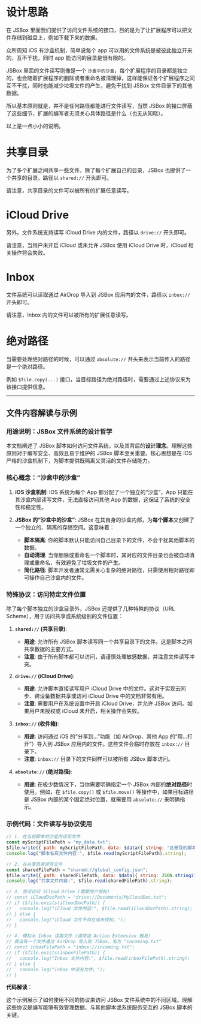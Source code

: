 # 设计思路

在 JSBox 里面我们提供了访问文件系统的接口，目的是为了让扩展程序可以把文件存储到磁盘上，例如下载下来的数据。

众所周知 iOS 有沙盒机制，简单说每个 app 可以用的文件系统是被彼此独立开来的，互不干扰，同时 app 能访问的目录是很有限的。

JSBox 里面的文件读写则像是一个 `沙盒中的沙盒`，每个扩展程序的目录都是独立的，也会随着扩展程序的删除或者重命名被清理掉，这样能保证各个扩展程序之间互不干扰，同时也能减少垃圾文件的产生，避免干扰到 JSBox 文件目录下的其他数据。

所以基本原则就是，并不是任何路径都能进行文件读写，当然 JSBox 的接口屏蔽了这些细节，扩展的编写者无须关心具体路径是什么（也无从知晓）。

以上是一点小小的说明。

# 共享目录

为了多个扩展之间共享一些文件，除了每个扩展自己的目录，JSBox 也提供了一个共享的目录，路径以 `shared://` 开头即可。

请注意，共享目录的文件可以被所有的扩展任意读写。

# iCloud Drive

另外，文件系统支持读写 iCloud Drive 内的文件，路径以 `drive://` 开头即可。

请注意，当用户未开启 iCloud 或未允许 JSBox 使用 iCloud Drive 时，iCloud 相关操作将会失败。

# Inbox

文件系统可以读取通过 AirDrop 导入到 JSBox 应用内的文件，路径以 `inbox://` 开头即可。

请注意，Inbox 内的文件可以被所有的扩展任意读写。

# 绝对路径

当需要处理绝对路径的时候，可以通过 `absolute://` 开头来表示当前传入的路径是一个绝对路径。

例如 `$file.copy(...)` 接口，当目标路径为绝对路径时，需要通过上述协议来为该接口提供信息。

---

## 文件内容解读与示例

### 用途说明：JSBox 文件系统的设计哲学

本文档阐述了 JSBox 脚本如何访问文件系统，以及其背后的**设计理念**。理解这些原则对于编写安全、高效且易于维护的 JSBox 脚本至关重要。核心思想是在 iOS 严格的沙盒机制下，为脚本提供既隔离又灵活的文件存储能力。

### 核心概念：“沙盒中的沙盒”

1.  **iOS 沙盒机制**: iOS 系统为每个 App 都分配了一个独立的“沙盒”，App 只能在其沙盒内部读写文件，无法直接访问其他 App 的数据，这保证了系统的安全性和稳定性。

2.  **JSBox 的“沙盒中的沙盒”**: JSBox 在其自身的沙盒内部，为**每个脚本**又创建了一个独立的、隔离的存储空间。这意味着：
    -   **脚本隔离**: 你的脚本默认只能访问自己目录下的文件，不会干扰其他脚本的数据。
    -   **自动清理**: 当你删除或重命名一个脚本时，其对应的文件目录也会被自动清理或重命名，有效避免了垃圾文件的产生。
    -   **简化路径**: 脚本开发者通常无需关心复杂的绝对路径，只需使用相对路径即可操作自己沙盒内的文件。

### 特殊协议：访问特定文件位置

除了每个脚本独立的沙盒目录外，JSBox 还提供了几种特殊的协议（URL Scheme），用于访问共享或系统级别的文件位置：

1.  **`shared://` (共享目录)**:
    -   **用途**: 允许所有 JSBox 脚本读写同一个共享目录下的文件。这是脚本之间共享数据的主要方式。
    -   **注意**: 由于所有脚本都可以访问，请谨慎处理敏感数据，并注意文件读写冲突。

2.  **`drive://` (iCloud Drive)**:
    -   **用途**: 允许脚本直接读写用户 iCloud Drive 中的文件。这对于实现云同步、跨设备数据共享或访问 iCloud Drive 中的文档非常有用。
    -   **注意**: 需要用户在系统设置中开启 iCloud Drive，并允许 JSBox 访问。如果用户未授权或 iCloud 未开启，相关操作会失败。

3.  **`inbox://` (收件箱)**:
    -   **用途**: 访问通过 iOS 的“分享到...”功能（如 AirDrop、其他 App 的“用...打开”）导入到 JSBox 应用内的文件。这些文件会临时存放在 `inbox://` 目录下。
    -   **注意**: `inbox://` 目录下的文件同样可以被所有 JSBox 脚本访问。

4.  **`absolute://` (绝对路径)**:
    -   **用途**: 在极少数情况下，当你需要明确指定一个 JSBox 内部的**绝对路径**时使用。例如，在 `$file.copy()` 或 `$file.move()` 等操作中，如果目标路径是 JSBox 内部的某个固定绝对位置，就需要用 `absolute://` 来明确指示。

### 示例代码：文件读写与协议使用

```javascript
// 1. 在当前脚本的沙盒内读写文件
const myScriptFilePath = "my_data.txt";
$file.write({ path: myScriptFilePath, data: $data({ string: "这是我的脚本私有数据。" }) });
console.log("脚本私有文件内容:", $file.read(myScriptFilePath).string);

// 2. 在共享目录读写文件
const sharedFilePath = "shared://global_config.json";
$file.write({ path: sharedFilePath, data: $data({ string: JSON.stringify({ theme: "dark" }) }) });
console.log("共享文件内容:", $file.read(sharedFilePath).string);

// 3. 尝试访问 iCloud Drive (需要用户授权)
// const iCloudDocPath = "drive://Documents/MyCloudDoc.txt";
// if ($file.exists(iCloudDocPath)) {
//   console.log("iCloud 文件内容:", $file.read(iCloudDocPath).string);
// } else {
//   console.log("iCloud 文件不存在或未授权。");
// }

// 4. 模拟从 Inbox 读取文件 (通常由 Action Extension 触发)
// 假设有一个文件通过 AirDrop 导入到 JSBox，名为 "incoming.txt"
// const inboxFilePath = "inbox://incoming.txt";
// if ($file.exists(inboxFilePath)) {
//   console.log("Inbox 文件内容:", $file.read(inboxFilePath).string);
// } else {
//   console.log("Inbox 中没有文件。");
// }
```

**代码解读**：

这个示例展示了如何使用不同的协议来访问 JSBox 文件系统中的不同区域。理解这些协议是编写能够有效管理数据、与其他脚本或系统服务交互的 JSBox 脚本的关键。 
